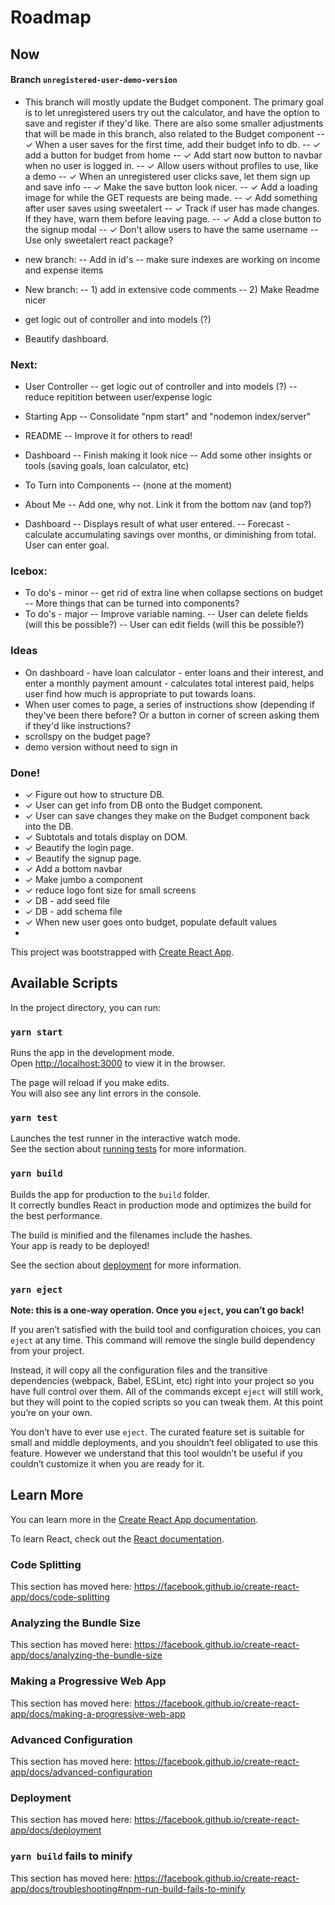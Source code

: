 # Roadmap

## Now
#### Branch `unregistered-user-demo-version`
- This branch will mostly update the Budget component.  The primary goal is to let unregistered users try out the calculator, and have the option to save and register if they'd like.  There are also some smaller adjustments that will be made in this branch, also related to the Budget component
-- ✓ When a user saves for the first time, add their budget info to db.
-- ✓ add a button for budget from home
-- ✓ Add start now button to navbar when no user is logged in.
-- ✓ Allow users without profiles to use, like a demo
-- ✓ When an unregistered user clicks save, let them sign up and save info
-- ✓ Make the save button look nicer.
-- ✓ Add a loading image for while the GET requests are being made.
-- ✓ Add something after user saves using sweetalert
-- ✓ Track if user has made changes.  If they have, warn them before leaving page.
-- ✓ Add a close button to the signup modal
-- ✓ Don't allow users to have the same username
-- Use only sweetalert react package?

- new branch:
-- Add in id's
-- make sure indexes are working on income and expense items

- New branch: 
-- 1) add in extensive code comments
-- 2) Make Readme nicer

- get logic out of controller and into models (?)
- Beautify dashboard.

### Next:
- User Controller
-- get logic out of controller and into models (?)
-- reduce repitition between user/expense logic

- Starting App
-- Consolidate "npm start" and "nodemon index/server"

- README
-- Improve it for others to read!

- Dashboard
-- Finish making it look nice
-- Add some other insights or tools (saving goals, loan calculator, etc)

- To Turn into Components
-- (none at the moment)

- About Me
-- Add one, why not.  Link it from the bottom nav (and top?)

- Dashboard
-- Displays result of what user entered.
-- Forecast - calculate accumulating savings over months, or diminishing from total.  User can enter goal.



### Icebox:
- To do's - minor
-- get rid of extra line when collapse sections on budget
-- More things that can be turned into components?
- To do's - major
-- Improve variable naming.
-- User can delete fields (will this be possible?)
-- User can edit fields (will this be possible?)



### Ideas
- On dashboard - have loan calculator - enter loans and their interest, and enter a monthly payment amount - calculates total interest paid, helps user find how much is appropriate to put towards loans.
- When user comes to page, a series of instructions show (depending if they've been there before?  Or a button in corner of screen asking them if they'd like instructions?
- scrollspy on the budget page?
- demo version without need to sign in

### Done!
- ✓ Figure out how to structure DB.
- ✓ User can get info from DB onto the Budget component.
- ✓ User can save changes they make on the Budget component back into the DB.
- ✓ Subtotals and totals display on DOM.
- ✓ Beautify the login page.
- ✓ Beautify the signup page.
- ✓ Add a bottom navbar
- ✓ Make jumbo a component
- ✓ reduce logo font size for small screens
- ✓ DB - add seed file
- ✓ DB - add schema file
- ✓ When new user goes onto budget, populate default values
- 



This project was bootstrapped with [Create React App](https://github.com/facebook/create-react-app).

## Available Scripts

In the project directory, you can run:

### `yarn start`

Runs the app in the development mode.<br />
Open [http://localhost:3000](http://localhost:3000) to view it in the browser.

The page will reload if you make edits.<br />
You will also see any lint errors in the console.

### `yarn test`

Launches the test runner in the interactive watch mode.<br />
See the section about [running tests](https://facebook.github.io/create-react-app/docs/running-tests) for more information.

### `yarn build`

Builds the app for production to the `build` folder.<br />
It correctly bundles React in production mode and optimizes the build for the best performance.

The build is minified and the filenames include the hashes.<br />
Your app is ready to be deployed!

See the section about [deployment](https://facebook.github.io/create-react-app/docs/deployment) for more information.

### `yarn eject`

**Note: this is a one-way operation. Once you `eject`, you can’t go back!**

If you aren’t satisfied with the build tool and configuration choices, you can `eject` at any time. This command will remove the single build dependency from your project.

Instead, it will copy all the configuration files and the transitive dependencies (webpack, Babel, ESLint, etc) right into your project so you have full control over them. All of the commands except `eject` will still work, but they will point to the copied scripts so you can tweak them. At this point you’re on your own.

You don’t have to ever use `eject`. The curated feature set is suitable for small and middle deployments, and you shouldn’t feel obligated to use this feature. However we understand that this tool wouldn’t be useful if you couldn’t customize it when you are ready for it.

## Learn More

You can learn more in the [Create React App documentation](https://facebook.github.io/create-react-app/docs/getting-started).

To learn React, check out the [React documentation](https://reactjs.org/).

### Code Splitting

This section has moved here: https://facebook.github.io/create-react-app/docs/code-splitting

### Analyzing the Bundle Size

This section has moved here: https://facebook.github.io/create-react-app/docs/analyzing-the-bundle-size

### Making a Progressive Web App

This section has moved here: https://facebook.github.io/create-react-app/docs/making-a-progressive-web-app

### Advanced Configuration

This section has moved here: https://facebook.github.io/create-react-app/docs/advanced-configuration

### Deployment

This section has moved here: https://facebook.github.io/create-react-app/docs/deployment

### `yarn build` fails to minify

This section has moved here: https://facebook.github.io/create-react-app/docs/troubleshooting#npm-run-build-fails-to-minify

